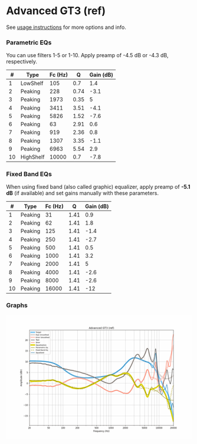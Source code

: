# Advanced GT3 (ref)
See [usage instructions](https://github.com/jaakkopasanen/AutoEq#usage) for more options and info.

### Parametric EQs
You can use filters 1-5 or 1-10. Apply preamp of -4.5 dB or -4.3 dB, respectively.

|   # | Type      |   Fc (Hz) |    Q |   Gain (dB) |
|-----|-----------|-----------|------|-------------|
|   1 | LowShelf  |       105 | 0.7  |         1.4 |
|   2 | Peaking   |       228 | 0.74 |        -3.1 |
|   3 | Peaking   |      1973 | 0.35 |         5   |
|   4 | Peaking   |      3411 | 3.51 |        -4.1 |
|   5 | Peaking   |      5826 | 1.52 |        -7.6 |
|   6 | Peaking   |        63 | 2.91 |         0.6 |
|   7 | Peaking   |       919 | 2.36 |         0.8 |
|   8 | Peaking   |      1307 | 3.35 |        -1.1 |
|   9 | Peaking   |      6963 | 5.54 |         2.9 |
|  10 | HighShelf |     10000 | 0.7  |        -7.8 |

### Fixed Band EQs
When using fixed band (also called graphic) equalizer, apply preamp of **-5.1 dB** (if available) and set gains manually with these parameters.

|   # | Type    |   Fc (Hz) |    Q |   Gain (dB) |
|-----|---------|-----------|------|-------------|
|   1 | Peaking |        31 | 1.41 |         0.9 |
|   2 | Peaking |        62 | 1.41 |         1.8 |
|   3 | Peaking |       125 | 1.41 |        -1.4 |
|   4 | Peaking |       250 | 1.41 |        -2.7 |
|   5 | Peaking |       500 | 1.41 |         0.5 |
|   6 | Peaking |      1000 | 1.41 |         3.2 |
|   7 | Peaking |      2000 | 1.41 |         5   |
|   8 | Peaking |      4000 | 1.41 |        -2.6 |
|   9 | Peaking |      8000 | 1.41 |        -2.6 |
|  10 | Peaking |     16000 | 1.41 |       -12   |

### Graphs
![](./Advanced%20GT3%20(ref).png)
